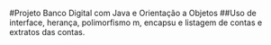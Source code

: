 #Projeto  Banco Digital com Java e Orientação a Objetos
##Uso de interface, herança, polimorfismo m, encapsu e  listagem de contas e extratos das contas.
